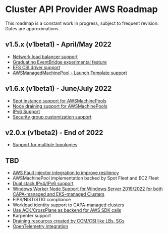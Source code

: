 # Cluster API Provider AWS Roadmap

This roadmap is a constant work in progress, subject to frequent revision. Dates are approximations.

## v1.5.x (v1beta1) - April/May 2022
- [Network load balancer support](https://github.com/kubernetes-sigs/cluster-api-provider-aws/issues/3088)
- [Graduating EventBridge experimental feature](https://github.com/kubernetes-sigs/cluster-api-provider-aws/issues/3414)
- [EFS CSI driver support](https://github.com/kubernetes-sigs/cluster-api-provider-aws/issues/3384)
- [AWSManagedMachinePool - Launch Template support](https://github.com/kubernetes-sigs/cluster-api-provider-aws/issues/2055)

## v1.6.x (v1beta1) - June/July 2022

- [Spot instance support for AWSMachinePools](https://github.com/kubernetes-sigs/cluster-api-provider-aws/issues/2523)
- [Node draining support for AWSMachinePools](https://github.com/kubernetes-sigs/cluster-api-provider-aws/issues/2574)
- [IPv6 Support](https://github.com/kubernetes-sigs/cluster-api-provider-aws/issues/2420)
- [Security group customization support](https://github.com/kubernetes-sigs/cluster-api-provider-aws/issues/392)

## v2.0.x (v1beta2) - End of 2022

- [Support for multiple topologies](https://github.com/kubernetes-sigs/cluster-api-provider-aws/issues/1484)

## TBD
- [AWS Fault injector integration to improve resiliency](https://github.com/kubernetes-sigs/cluster-api-provider-aws/issues/2173)
- AWSMachinePool implementation backed by Spot Fleet and EC2 Fleet
- [Dual stack IPv4/IPv6 support](https://github.com/kubernetes-sigs/cluster-api-provider-aws/issues/3381)
- [Windows Worker Node Support for Windows Server 2019/2022 for both CAPA-managed and EKS-managed Clusters](https://github.com/kubernetes-sigs/cluster-api-provider-aws/issues/3533)
- FIPS/NIST/STIG compliance
- Workload identity support to CAPA-managed clusters
- [Use ACK/CrossPlane as backend for AWS SDK calls](https://github.com/kubernetes-sigs/cluster-api-provider-aws/discussions/3306)
- Karpenter support
- [Draining resources created by CCM/CSI like LBs, SGs](https://github.com/kubernetes-sigs/cluster-api/issues/3075)
- [OpenTelemetry integration](https://github.com/kubernetes-sigs/cluster-api-provider-aws/issues/2178)

